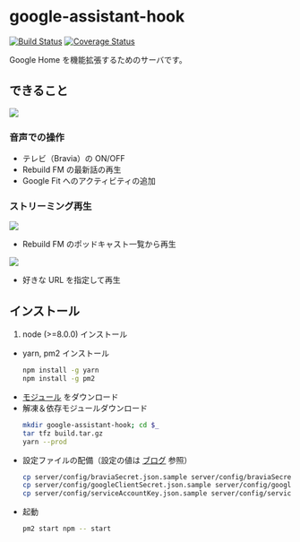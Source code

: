 # google-assistant-hook

[![Build Status](https://travis-ci.org/mid0111/google-assistant-hook.svg?branch=master)](https://travis-ci.org/mid0111/google-assistant-hook)
[![Coverage Status](https://coveralls.io/repos/github/mid0111/google-assistant-hook/badge.svg?branch=master)](https://coveralls.io/github/mid0111/google-assistant-hook?branch=master)

Google Home を機能拡張するためのサーバです。

## できること

![](https://cdn-ak.f.st-hatena.com/images/fotolife/t/tajima0111185/20180124/20180124171143.png?1516781516)

### 音声での操作

* テレビ（Bravia）の ON/OFF
* Rebuild FM の最新話の再生
* Google Fit へのアクティビティの追加

### ストリーミング再生

![](https://cdn-ak.f.st-hatena.com/images/fotolife/t/tajima0111185/20180124/20180124171123.png?1516781547)

* Rebuild FM のポッドキャスト一覧から再生

![](https://cdn-ak.f.st-hatena.com/images/fotolife/t/tajima0111185/20180124/20180124171056.png?1516781560)

* 好きな URL を指定して再生

## インストール

1. node (>=8.0.0) インストール
* yarn, pm2 インストール
    ```bash
    npm install -g yarn
    npm install -g pm2
    ```
* [モジュール](https://github.com/mid0111/google-assistant-hook/releases) をダウンロード
* 解凍＆依存モジュールダウンロード
    ```bash
    mkdir google-assistant-hook; cd $_
    tar tfz build.tar.gz
    yarn --prod
    ```
* 設定ファイルの配備（設定の値は [ブログ](http://mid0111.hatenablog.com/entry/2017/12/23/131954) 参照）
    ```bash
    cp server/config/braviaSecret.json.sample server/config/braviaSecret.json && vi $_
    cp server/config/googleClientSecret.json.sample server/config/googleClientSecret.json && vi $_
    cp server/config/serviceAccountKey.json.sample server/config/serviceAccountKey.json && vi $_
    ```
* 起動
    ```bash
    pm2 start npm -- start
    ```
